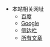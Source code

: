 <!-- _navbar.md -->

* 本站相关网址
  * [百度](https://www.baidu.com)
  * [Google](https://www.google.com/)
  * [侧边栏](/_sidebar.md)
  * [所有文章](articles_by_date.md)
  
  
  
  
